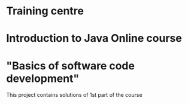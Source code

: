 # <epam> Training centre
# Introduction to Java Online course
# "Basics of software code development"

This project contains solutions of 1st part of the course
